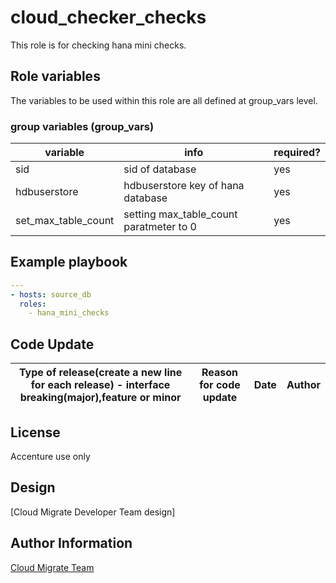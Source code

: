 # cloud_checker_checks
This role is for checking hana mini checks.

## Role variables
The variables to be used within this role are all defined at group_vars level.

### group variables (group_vars)
|variable|info|required?|
|---|---|---|
|sid|sid of database|yes|
|hdbuserstore|hdbuserstore key of hana database|yes|
|set_max_table_count|setting max_table_count paratmeter to 0|yes|

## Example playbook
```yaml
---
- hosts: source_db
  roles:
    - hana_mini_checks
```
## Code Update

|Type of release(create a new line for each release) - interface breaking(major),feature or minor|Reason for code update|Date|Author|
|---|---|---|---|

## License
Accenture use only

## Design
[Cloud Migrate Developer Team design]

## Author Information
[Cloud Migrate Team](https://alm.accenture.com/wiki/display/IACHSTBU/SAP+Cloud+Migrate)
